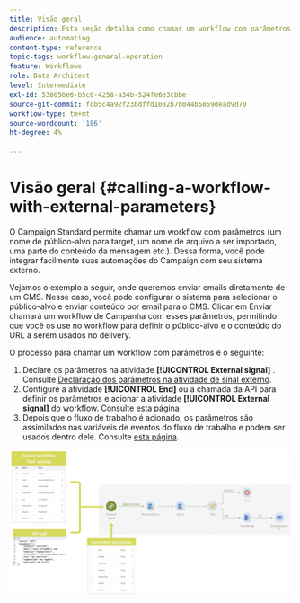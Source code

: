```yaml
---
title: Visão geral
description: Esta seção detalha como chamar um workflow com parâmetros externos.
audience: automating
content-type: reference
topic-tags: workflow-general-operation
feature: Workflows
role: Data Architect
level: Intermediate
exl-id: 538056e6-b5c0-4258-a34b-524fe6e3cbbe
source-git-commit: fcb5c4a92f23bdffd1082b7b044b5859dead9d70
workflow-type: tm+mt
source-wordcount: '186'
ht-degree: 4%

---
```


# Visão geral {#calling-a-workflow-with-external-parameters}

O Campaign Standard permite chamar um workflow com parâmetros (um nome de público-alvo para target, um nome de arquivo a ser importado, uma parte do conteúdo da mensagem etc.). Dessa forma, você pode integrar facilmente suas automações do Campaign com seu sistema externo.

Vejamos o exemplo a seguir, onde queremos enviar emails diretamente de um CMS. Nesse caso, você pode configurar o sistema para selecionar o público-alvo e enviar conteúdo por email para o CMS. Clicar em Enviar chamará um workflow de Campanha com esses parâmetros, permitindo que você os use no workflow para definir o público-alvo e o conteúdo do URL a serem usados no delivery.

O processo para chamar um workflow com parâmetros é o seguinte:

1. Declare os parâmetros na atividade **[!UICONTROL External signal]** . Consulte [Declaração dos parâmetros na atividade de sinal externo](../../automating/using/declaring-parameters-external-signal.md).
1. Configure a atividade **[!UICONTROL End]** ou a chamada da API para definir os parâmetros e acionar a atividade **[!UICONTROL External signal]** do workflow. Consulte [esta página](../../automating/using/defining-parameters-calling-workflow.md)
1. Depois que o fluxo de trabalho é acionado, os parâmetros são assimilados nas variáveis de eventos do fluxo de trabalho e podem ser usados dentro dele. Consulte [esta página](../../automating/using/customizing-workflow-external-parameters.md).

![](assets/extsignal_process.png)
